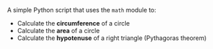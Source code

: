 A simple Python script that uses the `math` module to:

- Calculate the **circumference** of a circle
- Calculate the **area** of a circle
- Calculate the **hypotenuse** of a right triangle (Pythagoras theorem)

